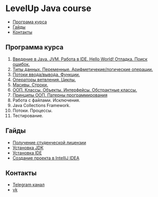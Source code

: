# LevelUp Java course
* [Програма курса](#programm)
* [Гайды](#guides)
* [Контакты](#contacts)

<a name="programm"/>

## Программа курса

1. [Введение в Java. JVM. Работа в IDE. Hello World!
   Отладка. Поиск ошибок.](../master/lectures/lecture1.md)
2. [Типы данных. Переменные. Арифметичекие/логические операции.](../master/lectures/lecture2.md)
3. [Потоки ввода/вывода.
   Функции.](../master/lectures/lecture3.md)
4. [Операторы ветвления. Циклы.](../master/lectures/lecture4.md)
5. [Масивы. Строки.](../master/lectures/lecture5.md)
6. [ООП. Классы. Объекты. Интерфейсы. Обстрактные классы.](../master/lectures/lecture6.md)
7. [Принципы ООП. Патерны программирования](../master/lectures/lecture7.md)
8. Работа с файлами.
   Исключения.
9. Java Collections Framework.
10. Потоки. Процессы.
11. Тестирование.

<a name="guides"/>

## Гайды
* [Получение студенческой лицензии](../master/guides/jetbrains_acc.md)
* [Установка JDK](../master/guides/jdk_install_guides.md)
* [Установка IDE](../master/guides/ide_install_guide.md)
* [Создание проекта в IntelliJ IDEA](../master/guides/create_project_guide.md)

<a name="contacts"/>

## Контакты

* [Telegram канал](https://t.me/lavel_up_java_2018)
* [vk](https://vk.com/kessopavel)
